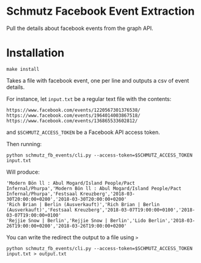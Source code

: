 Schmutz Facebook Event Extraction
=================================
Pull the details about facebook events from the graph API. 

# Installation
```
make install
```

Takes a file with facebook event, one per line and outputs a csv of
event details.

For instance, let `input.txt` be a regular text file with the contents:
```
https://www.facebook.com/events/1220567301376538/
https://www.facebook.com/events/1964014003867518/
https://www.facebook.com/events/136865533602812/
```

and `$SCHMUTZ_ACCESS_TOKEN` be a Facebook API access token.

Then running:
```
python schmutz_fb_events/cli.py --access-token=$SCHMUTZ_ACCESS_TOKEN input.txt
```

Will produce:
```
'Modern Bön ll : Abul Mogard/Island People/Pact Infernal/Phurpa','Modern Bön ll : Abul Mogard/Island People/Pact Infernal/Phurpa','Festsaal Kreuzberg','2018-03-30T20:00:00+0200','2018-03-30T20:00:00+0200'
'Rich Brian | Berlin (Ausverkauft)','Rich Brian | Berlin (Ausverkauft)','Festsaal Kreuzberg','2018-03-07T19:00:00+0100','2018-03-07T19:00:00+0100'
'Rejjie Snow | Berlin','Rejjie Snow | Berlin','Lido Berlin','2018-03-26T19:00:00+0200','2018-03-26T19:00:00+0200'
```

You can write the redirect the output to a file using `>`
```
python schmutz_fb_events/cli.py --access-token=$SCHMUTZ_ACCESS_TOKEN input.txt > output.txt
```
